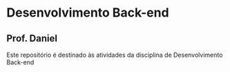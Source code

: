 # Desenvolvimento Back-end
## Prof. Daniel
Este repositório é destinado às atividades da disciplina de Desenvolvimento Back-end
